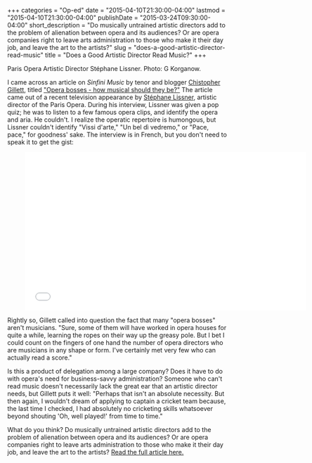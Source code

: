 +++
categories = "Op-ed"
date = "2015-04-10T21:30:00-04:00"
lastmod = "2015-04-10T21:30:00-04:00"
publishDate = "2015-03-24T09:30:00-04:00"
short_description = "Do musically untrained artistic directors add to the problem of alienation between opera and its audiences? Or are opera companies right to leave arts administration to those who make it their day job, and leave the art to the artists?"
slug = "does-a-good-artistic-director-read-music"
title = "Does a Good Artistic Director Read Music?"
+++

<p>
	Paris Opera Artistic Director Stéphane Lissner. Photo: G Korganow.
</p>
<p>
	I came across an article on <em>Sinfini Music</em> by tenor and blogger <a href="http://christophergillett.co.uk/" target="_blank" data-mce-href="http://christophergillett.co.uk/">Chistopher Gillett</a>, titled <a href="http://www.sinfinimusic.com/uk/features/blogs/christopher-gillett/why-are-so-many-opera-directors-business-people-not-singers-or-conductors" target="_blank" data-mce-href="http://www.sinfinimusic.com/uk/features/blogs/christopher-gillett/why-are-so-many-opera-directors-business-people-not-singers-or-conductors">"Opera bosses - how musical should they be?"</a> The article came out of a recent television appearance by <a href="https://www.operadeparis.fr/en/l-opera-de-paris/l-institution/stephane-lissner-directeur-de-l-opera-de-paris" target="_blank" data-mce-href="https://www.operadeparis.fr/en/l-opera-de-paris/l-institution/stephane-lissner-directeur-de-l-opera-de-paris">Stéphane Lissner</a>, artistic director of the Paris Opera. During his interview, Lissner was given a pop quiz; he was to listen to a few famous opera clips, and identify the opera and aria. He couldn't. I realize the operatic repertoire is humongous, but Lissner couldn't identify "Vissi d'arte," "Un bel dì vedremo," or "Pace, pace," for goodness' sake. The interview is in French, but you don't need to speak it to get the gist:
</p>
<figure data-type="video">
<p>
	<iframe class="embedly-embed" src="//cdn.embedly.com/widgets/media.html?src=http%3A%2F%2Fwww.youtube.com%2Fembed%2F-lsA6wNrAVE%3Ffeature%3Doembed&amp;url=https%3A%2F%2Fwww.youtube.com%2Fwatch%3Fv%3D-lsA6wNrAVE&amp;image=http%3A%2F%2Fi.ytimg.com%2Fvi%2F-lsA6wNrAVE%2Fhqdefault.jpg&amp;key=31a2d8b5de5447f0b129e81f50af7b5b&amp;type=text%2Fhtml&amp;schema=youtube" width="640" height="360" scrolling="no" frameborder="0" allowfullscreen="">
	</iframe>
</p>
</figure>
<p>
	Rightly so, Gillett called into question the fact that many "opera bosses" aren't musicians. "Sure, some of them will have worked in opera houses for quite a while, learning the ropes on their way up the greasy pole. But I bet I could count on the fingers of one hand the number of opera directors who are musicians in any shape or form. I've certainly met very few who can actually read a score."
</p>
<p>
	Is this a product of delegation among a large company? Does it have to do with opera's need for business-savvy administration? Someone who can't read music doesn't necessarily lack the great ear that an artistic director needs, but Gillett puts it well: "Perhaps that isn't an absolute necessity. But then again, I wouldn't dream of applying to captain a cricket team because, the last time I checked, I had absolutely no cricketing skills whatsoever beyond shouting 'Oh, well played!' from time to time."
</p>
<p>
	What do you think? Do musically untrained artistic directors add to the problem of alienation between opera and its audiences? Or are opera companies right to leave arts administration to those who make it their day job, and leave the art to the artists? <a href="http://www.sinfinimusic.com/uk/features/blogs/christopher-gillett/why-are-so-many-opera-directors-business-people-not-singers-or-conductors" target="_blank" data-mce-href="http://www.sinfinimusic.com/uk/features/blogs/christopher-gillett/why-are-so-many-opera-directors-business-people-not-singers-or-conductors">Read the full article here.</a>
</p>
